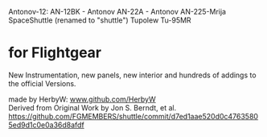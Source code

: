 Antonov-12: AN-12BK - Antonov AN-22A - Antonov AN-225-Mrija
SpaceShuttle (renamed to "shuttle")
Tupolew Tu-95MR

for Flightgear
================

New Instrumentation, new panels, new interior and hundreds of addings to the official Versions.


made by HerbyW: www.github.com/HerbyW <br>
Derived from Original Work by Jon S. Berndt, et al. https://github.com/FGMEMBERS/shuttle/commit/d7ed1aae520d0c47635805ed9d1c0e0a36d8afdf

